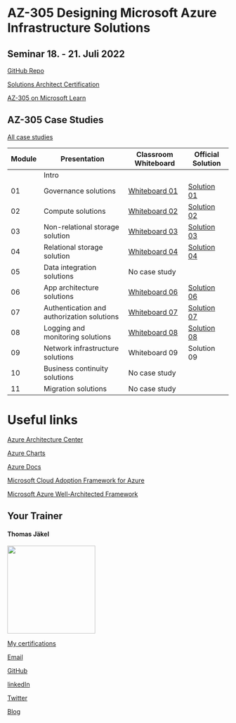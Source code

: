 # AZ-305 Designing Microsoft Azure Infrastructure Solutions

## Seminar 18. - 21. Juli 2022

[GitHub Repo](https://github.com/MicrosoftLearning/AZ-305-DesigningMicrosoftAzureInfrastructureSolutions)

[Solutions Architect Certification](https://docs.microsoft.com/en-us/learn/certifications/azure-solutions-architect/)

[AZ-305 on Microsoft Learn](https://aka.ms/AZ-305StudentMaterials)

## AZ-305 Case Studies

[All case studies](https://microsoftlearning.github.io/AZ-305-DesigningMicrosoftAzureInfrastructureSolutions/)


| Module    | Presentation | Classroom Whiteboard | Official Solution |
| ----------|--------------| ---------------------|-------------------|
|    | Intro                                     |               |             |
| 01 | Governance solutions                      | [Whiteboard 01](https://github.com/www42/305/blob/550f5425d072598b8b352c0097088409a9759870/Whiteboards/Whiteboard01.png) | [Solution 01](https://github.com/www42/305/blob/347d8af61c5826e496934c68ae49d6d8f0f5e002/Solutions/Mod01Solution.pdf) |
| 02 | Compute solutions                         | [Whiteboard 02](https://github.com/www42/305/blob/550f5425d072598b8b352c0097088409a9759870/Whiteboards/Whiteboard02.png) | [Solution 02](https://github.com/www42/305/blob/347d8af61c5826e496934c68ae49d6d8f0f5e002/Solutions/AZ-305T00A-ENU-StudentCaseStudySolutionHandout-Module02.pdf) |
| 03 | Non-relational storage solution           | [Whiteboard 03](https://github.com/www42/305/blob/550f5425d072598b8b352c0097088409a9759870/Whiteboards/Whiteboard03.png) | [Solution 03](https://github.com/www42/305/blob/347d8af61c5826e496934c68ae49d6d8f0f5e002/Solutions/AZ-305T00A-ENU-StudentCaseStudySolutionHandout-Module03.pdf) |
| 04 | Relational storage solution               | [Whiteboard 04](https://github.com/www42/305/blob/550f5425d072598b8b352c0097088409a9759870/Whiteboards/Whiteboard04.png) | [Solution 04](https://github.com/www42/305/blob/347d8af61c5826e496934c68ae49d6d8f0f5e002/Solutions/AZ-305T00A-ENU-StudentCaseStudySolutionHandout-Module04.pdf) |
| 05 | Data integration solutions                | No case study |             |
| 06 | App architecture solutions                | [Whiteboard 06](https://github.com/www42/305/blob/5235f8c7f8e6384e2f9e981e987761ac48712f81/Whiteboards/Whiteboard06.png) | [Solution 06](https://github.com/www42/305/blob/5235f8c7f8e6384e2f9e981e987761ac48712f81/Solutions/AZ-305T00A-ENU-StudentCaseStudySolutionHandout-Module06.pdf) |
| 07 | Authentication and authorization solutions| [Whiteboard 07](https://github.com/www42/305/blob/f100023d01818ba18e7777ebdb470b2c64357b49/Whiteboards/Whiteboard07.png) | [Solution 07](https://github.com/www42/305/blob/f100023d01818ba18e7777ebdb470b2c64357b49/Solutions/AZ-305T00A-ENU-StudentCaseStudySolutionHandout-Module07.pdf) |
| 08 | Logging and monitoring solutions          | [Whiteboard 08](https://github.com/www42/305/blob/cfb75306adc7f1c2c81e255244a01836b84e66e5/Whiteboards/Whiteboard08.png) | [Solution 08](https://github.com/www42/305/blob/cfb75306adc7f1c2c81e255244a01836b84e66e5/Solutions/AZ-305T00A-ENU-StudentCaseStudySolutionHandout-Module08.pdf) |
| 09 | Network infrastructure  solutions         | Whiteboard 09 | Solution 09 |
| 10 | Business continuity solutions             | No case study |             |
| 11 | Migration solutions                       | No case study |             |



# Useful links

[Azure Architecture Center](https://https://docs.microsoft.com/en-us/azure/architecture/)

[Azure Charts](https://https://azurecharts.com/)

[Azure Docs](https://https://docs.microsoft.com/en-us/azure/)

[Microsoft Cloud Adoption Framework for Azure](https://docs.microsoft.com/en-us/azure/cloud-adoption-framework/)

[Microsoft Azure Well-Architected Framework](https://docs.microsoft.com/en-us/azure/architecture/framework/)


##  Your Trainer
#### Thomas Jäkel

<img src="https://github.com/www42/305/blob/36482adce2952ecb70f11ed2b11ce431659a2ede/img/Profilbild.jpg" width="200"/>

[My certifications](https://www.credly.com/users/thomas-jakel)

[Email](mailto:thomas.jaekel@brainymotion.de?subject=AZ-305)

[GitHub](https://github.com/www42)

[linkedIn](https://linkedin.com/in/tjkkll)

[Twitter](https://twitter.com/tjkkll)

[Blog](https://blog.az.training)